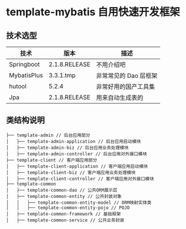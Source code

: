 # template-mybatis 自用快速开发框架

## 技术选型

|技术|版本|描述|
| - | - | - |
| Springboot  | 2.1.8.RELEASE | 不用介绍吧            |
| MybatisPlus | 3.3.1.tmp     | 非常常见的 Dao 层框架 |
| hutool      | 5.2.4         | 非常好用的国产工具集  |
| Jpa         | 2.1.8.RELEASE | 用来自动生成表的      |

## 类结构说明
```
├── template-admin // 后台应用部分
│   ├── template-admin-application // 后台应用启动模块
│   ├── template-admin-biz // 后台应用业务处理模块
│   ├── template-admin-controller // 后台应用对外接口模块
├── template-client // 客户端应用部分
│   ├── template-client-application // 客户端应用启动模块
│   ├── template-client-biz // 客户端应用业务处理模块
│   ├── template-client-controller // 客户端应用对外接口模块
├── template-common
│   ├── template-common-dao // 公共ORM展示层
│   ├── template-common-entity // 公共封装对象
│   │   ├── template-common-entity-model // ORM映射实体类
│   │   ├── template-common-entity-pojo // POJO
│   ├── template-common-framework // 基础框架
│   ├── template-common-service // 公共业务封装
```

